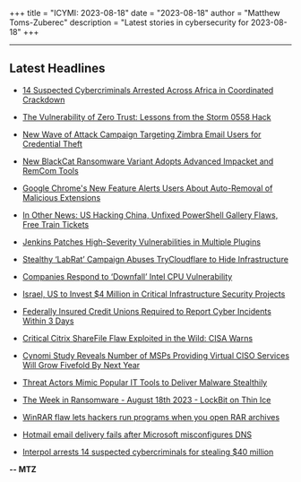 +++
title = "ICYMI: 2023-08-18"
date = "2023-08-18"
author = "Matthew Toms-Zuberec"
description = "Latest stories in cybersecurity for 2023-08-18"
+++

---------------------------------------------------------------------------
## Latest Headlines
- [14 Suspected Cybercriminals Arrested Across Africa in Coordinated Crackdown](https://thehackernews.com/2023/08/14-suspected-cybercriminals-arrested.html)

- [The Vulnerability of Zero Trust: Lessons from the Storm 0558 Hack](https://thehackernews.com/2023/08/the-vulnerability-of-zero-trust-lessons.html)

- [New Wave of Attack Campaign Targeting Zimbra Email Users for Credential Theft](https://thehackernews.com/2023/08/new-wave-of-attack-campaign-targeting.html)

- [New BlackCat Ransomware Variant Adopts Advanced Impacket and RemCom Tools](https://thehackernews.com/2023/08/new-blackcat-ransomware-variant-adopts.html)

- [Google Chrome's New Feature Alerts Users About Auto-Removal of Malicious Extensions](https://thehackernews.com/2023/08/google-chromes-new-feature-alerts-users.html)

- [In Other News: US Hacking China, Unfixed PowerShell Gallery Flaws, Free Train Tickets](https://www.securityweek.com/in-other-news-us-hacking-china-unfixed-powershell-gallery-flaws-free-train-tickets/)

- [Jenkins Patches High-Severity Vulnerabilities in Multiple Plugins](https://www.securityweek.com/jenkins-patches-high-severity-vulnerabilities-in-multiple-plugins/)

- [Stealthy ‘LabRat’ Campaign Abuses TryCloudflare to Hide Infrastructure](https://www.securityweek.com/stealthy-labrat-campaign-abuses-trycloudflare-to-hide-infrastructure/)

- [Companies Respond to ‘Downfall’ Intel CPU Vulnerability](https://www.securityweek.com/companies-respond-to-downfall-intel-cpu-vulnerability/)

- [Israel, US to Invest $4 Million in Critical Infrastructure Security Projects](https://www.securityweek.com/israel-us-to-invest-4-million-in-critical-infrastructure-security-projects/)

- [Federally Insured Credit Unions Required to Report Cyber Incidents Within 3 Days](https://www.securityweek.com/federally-insured-credit-unions-required-to-report-cyber-incidents-within-3-days/)

- [Critical Citrix ShareFile Flaw Exploited in the Wild: CISA Warns](https://cybersecuritynews.com/critical-citrix-sharefile-flaw/)

- [Cynomi Study Reveals Number of MSPs Providing Virtual CISO Services Will Grow Fivefold By Next Year](https://cybersecuritynews.com/cynomi-study-reveals-number-of-msps-providing-virtual-ciso-services-will-grow-fivefold-by-next-year/)

- [Threat Actors Mimic Popular IT Tools to Deliver Malware Stealthily](https://cybersecuritynews.com/threat-actors-mimic-popular-it-tools/)

- [The Week in Ransomware - August 18th 2023 - LockBit on Thin Ice](https://www.bleepingcomputer.com/news/security/the-week-in-ransomware-august-18th-2023-lockbit-on-thin-ice/)

- [WinRAR flaw lets hackers run programs when you open RAR archives](https://www.bleepingcomputer.com/news/security/winrar-flaw-lets-hackers-run-programs-when-you-open-rar-archives/)

- [Hotmail email delivery fails after Microsoft misconfigures DNS](https://www.bleepingcomputer.com/news/microsoft/hotmail-email-delivery-fails-after-microsoft-misconfigures-dns/)

- [Interpol arrests 14 suspected cybercriminals for stealing $40 million](https://www.bleepingcomputer.com/news/security/interpol-arrests-14-suspected-cybercriminals-for-stealing-40-million/)

**-- MTZ**